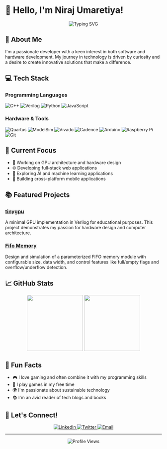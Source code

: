 

# 👋 Hello, I'm Niraj Umaretiya!

<div align="center">
  <img src="https://readme-typing-svg.herokuapp.com?font=Fira+Code&pause=1000&color=2D9EF7&center=true&vCenter=true&width=435&lines=Full+Stack+Developer;Hardware+Enthusiast;Tech+Innovator" alt="Typing SVG" />
</div>

## 🚀 About Me

I'm a passionate developer with a keen interest in both software and hardware development. My journey in technology is driven by curiosity and a desire to create innovative solutions that make a difference.

## 💻 Tech Stack

### Programming Languages
![C++](https://img.shields.io/badge/c++-%2300599C.svg?style=for-the-badge&logo=c%2B%2B&logoColor=white)
![Verilog](https://img.shields.io/badge/Verilog-2001-orange?style=for-the-badge&logo=verilog&logoColor=white)
![Python](https://img.shields.io/badge/python-3670A0?style=for-the-badge&logo=python&logoColor=ffdd54)
![JavaScript](https://img.shields.io/badge/javascript-%23323330.svg?style=for-the-badge&logo=javascript&logoColor=%23F7DF1E)

### Hardware & Tools
![Quartus](https://img.shields.io/badge/-Quartus-2D9EF7?style=for-the-badge&logo=quartus&logoColor=white)
![ModelSim](https://img.shields.io/badge/-ModelSim-FF6B6B?style=for-the-badge&logo=modelsim&logoColor=white)
![Vivado](https://img.shields.io/badge/-Vivado-4A90E2?style=for-the-badge&logo=vivado&logoColor=white)
![Cadence](https://img.shields.io/badge/-Cadence-1A1A1A?style=for-the-badge&logo=cadence&logoColor=white)
![Arduino](https://img.shields.io/badge/-Arduino-00979D?style=for-the-badge&logo=Arduino&logoColor=white)
![Raspberry Pi](https://img.shields.io/badge/-RaspberryPi-C51A4A?style=for-the-badge&logo=Raspberry-Pi)
![Git](https://img.shields.io/badge/git-%23F05033.svg?style=for-the-badge&logo=git&logoColor=white)


## 🎯 Current Focus

- 🔧 Working on GPU architecture and hardware design
- 🌐 Developing full-stack web applications
- 🤖 Exploring AI and machine learning applications
- 📱 Building cross-platform mobile applications

## 📚 Featured Projects

### [tinygpu](https://github.com/nirajumaretiya/tinygpu)
A minimal GPU implementation in Verilog for educational purposes. This project demonstrates my passion for hardware design and computer architecture.

### [Fifo Memory](https://github.com/nirajumaretiya/Fifo-Memory)
Design and simulation of a parameterized FIFO memory module with configurable size, data width, and control features like full/empty flags and overflow/underflow detection.


## 📈 GitHub Stats

<div align="center">
  <img height="180em" src="https://github-readme-stats.vercel.app/api?username=nirajumaretiya&show_icons=true&theme=radical&include_all_commits=true&count_private=true"/>
  <img height="180em" src="https://github-readme-stats.vercel.app/api/top-langs/?username=nirajumaretiya&layout=compact&langs_count=7&theme=radical"/>
</div>

## 🌟 Fun Facts

- 🎮 I love gaming and often combine it with my programming skills
- 🎸 I play games in my free time
- 🌍 I'm passionate about sustainable technology
- 📚 I'm an avid reader of tech blogs and books

## 🤝 Let's Connect!

<div align="center">
  <a href="[https://linkedin.com/in/nirajumaretiya](https://www.linkedin.com/in/niraj-umaretiya-32b8b726b/)">
    <img src="https://img.shields.io/badge/linkedin-%230077B5.svg?style=for-the-badge&logo=linkedin&logoColor=white" alt="LinkedIn"/>
  </a>
  <a href="https://twitter.com/Nirajumretiya">
    <img src="https://img.shields.io/badge/Twitter-%231DA1F2.svg?style=for-the-badge&logo=Twitter&logoColor=white" alt="Twitter"/>
  </a>
  <a href="mailto:nirajumretiya7@gmail.com">
    <img src="https://img.shields.io/badge/Email-D14836?style=for-the-badge&logo=gmail&logoColor=white" alt="Email"/>
  </a>
</div>

---

<div align="center">
  <img src="https://komarev.com/ghpvc/?username=nirajumaretiya&color=blueviolet" alt="Profile Views"/>
</div>

<!--
**yourusername/yourusername** is a ✨ _special_ ✨ repository because its `README.md` (this file) appears on your GitHub profile.

Here are some ideas to get you started:

- 🔭 I'm currently working on ...
- 🌱 I'm currently learning ...
- 👯 I'm looking to collaborate on ...
- 🤔 I'm looking for help with ...
- 💬 Ask me about ...
- 📫 How to reach me: ...
- 😄 Pronouns: ...
- ⚡ Fun fact: ...
-->
